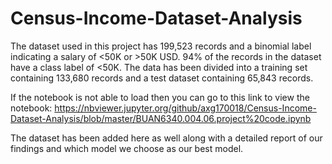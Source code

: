 # Census-Income-Dataset-Analysis
The dataset used in this project has 199,523 records and a binomial label indicating a salary of &lt;50K or >50K USD. 94% of the records in the dataset have a class label of &lt;50K. The data has been divided into a training set containing 133,680 records and a test dataset containing 65,843 records. 

If the notebook is not able to load then you can go to this link to view the notebook:
https://nbviewer.jupyter.org/github/axg170018/Census-Income-Dataset-Analysis/blob/master/BUAN6340.004.06.project%20code.ipynb


The dataset has been added here as well along with a detailed report of our findings and which model we choose as our best model.
